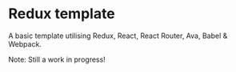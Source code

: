 # Redux template

A basic template utilising Redux, React, React Router, Ava, Babel & Webpack.

Note: Still a work in progress!

